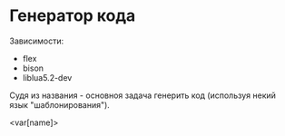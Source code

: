 # Генератор кода

Зависимости:
* flex
* bison
* liblua5.2-dev 

Судя из названия - основноя задача генерить код (используя некий язык "шаблонирования").

<var[name]>
